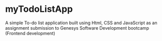 # myTodoListApp
A simple To-do list application built using Html, CSS and JavaScript as an assignment submission to Genesys Software Development bootcamp (Frontend development)
